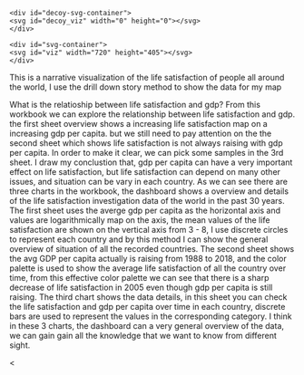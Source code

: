 
<html>
<script src="https://d3js.org/d3.v4.min.js"></script>
<script src="https://cdnjs.cloudflare.com/ajax/libs/jquery/3.2.0/jquery.min.js"></script>
<head></head>

<body>

    <div id="decoy-svg-container">
    <svg id="decoy_viz" width="0" height="0"></svg>
    </div>

    <div id="svg-container">
    <svg id="viz" width="720" height="405"></svg>
    </div>


<title>Life Satisfaction Research of all Countries</title>
<p>This is a narrative visualization of the life satisfaction of people all around the world, I use the drill down story method to show the data for my map</p>
<p>What is the relatioship between life satisfaction and gdp?
From this workbook we can explore the relationship between life satisfaction and gdp. the first sheet overview shows a increasing life satisfaction map on a increasing gdp per capita. but we still need to pay attention on the the second sheet which shows life satisfaction is not always raising with gdp per capita. In order to make it clear, we can pick some samples in the 3rd sheet. I draw my conclustion that, gdp per capita can have a very important effect on life satisfaction, but life satisfaction can depend on many other issues, and situation can be vary in each country.
As we can see there are three charts in the workbook, the dashboard shows a overview and details of the life satisfaction investigation data of the world in the past 30 years. 
The first sheet uses the averge gdp per capita as the horizontal axis and values are logarithmically map on the axis,  the mean values of the life satisfaction are shown on the vertical axis from 3 - 8, I use discrete circles to represent each country and by this method I can show the general overview of situation of all the recorded countries.
The second sheet shows the avg GDP per capita actually is raising from 1988 to 2018, and the color palette is used to show the average life satisfaction of all the country over time, from this effective color palette we can see that there is a sharp decrease of life satisfaction in 2005 even though gdp per capita is still raising.
The third chart shows the data details, in this sheet you can check the life satisfaction and gdp per capita over time in each country, discrete  bars are used to represent the values in the corresponding category.
I think in these 3 charts, the dashboard can a very general overview of the data, we can gain gain all the knowledge that we want to know from different sight.
</p><
<script>
var map_spec = 
{
  "$schema": "https://vega.github.io/schema/vega/v3.0.json",
  "width": 900,
  "height": 500,
  "autosize": "none",

  "signals": [
    { "name": "tx", "update": "width / 2" },
    { "name": "ty", "update": "height / 2" },
    {
      "name": "scale",
      "value": 150,
      "on": [{
        "events": {"type": "wheel", "consume": true},
        "update": "clamp(scale * pow(1.0005, -event.deltaY * pow(16, event.deltaMode)), 150, 3000)"
      }]
    },
    {
      "name": "angles",
      "value": [0, 0],
      "on": [{
        "events": "mousedown",
        "update": "[rotateX, centerY]"
      }]
    },
    {
      "name": "cloned",
      "value": null,
      "on": [{
        "events": "mousedown",
        "update": "copy('projection')"
      }]
    },
    {
      "name": "start",
      "value": null,
      "on": [{
        "events": "mousedown",
        "update": "invert(cloned, xy())"
      }]
    },
    {
      "name": "drag", "value": null,
      "on": [{
        "events": "[mousedown, window:mouseup] > window:mousemove",
        "update": "invert(cloned, xy())"
      }]
    },
    {
      "name": "delta", "value": null,
      "on": [{
        "events": {"signal": "drag"},
        "update": "[drag[0] - start[0], start[1] - drag[1]]"
      }]
    },
    {
      "name": "rotateX", "value": 0,
      "on": [{
        "events": {"signal": "delta"},
        "update": "angles[0] + delta[0]"
      }]
    },
    {
      "name": "centerY", "value": 0,
      "on": [{
        "events": {"signal": "delta"},
        "update": "clamp(angles[1] + delta[1], -60, 60)"
      }]
    }
  ],

  "projections": [
    {
      "name": "projection",
      "type": "mercator",
      "scale": {"signal": "scale"},
      "rotate": [{"signal": "rotateX"}, 0, 0],
      "center": [0, {"signal": "centerY"}],
      "translate": [{"signal": "tx"}, {"signal": "ty"}]
    }
  ],

  "data": [
    {
      "name": "world",
      "url": "data/world-110m.json",
      "format": {
        "type": "topojson",
        "feature": "countries"
      }
    },
    {
      "name": "graticule",
      "transform": [
        { "type": "graticule", "step": [15, 15] }
      ]
    }
  ],

  "marks": [
    {
      "type": "shape",
      "from": {"data": "graticule"},
      "encode": {
        "enter": {
          "strokeWidth": {"value": 1},
          "stroke": {"value": "#ddd"},
          "fill": {"value": null}
        }
      },
      "transform": [
        { "type": "geoshape", "projection": "projection" }
      ]
    },
    {
      "type": "shape",
      "from": {"data": "world"},
      "encode": {
        "enter": {
          "strokeWidth": {"value": 0.5},
          "stroke": {"value": "#bbb"},
          "fill": {"value": "#e5e8d3"}
        }
      },
      "transform": [
        { "type": "geoshape", "projection": "projection" }
      ]
    }
  ]
}
</script>

</body>
<!DOCTYPE html>
<meta charset="utf-8">
<style>

@import url(https://fonts.googleapis.com/css?family=Open+Sans+Condensed:300|Josefin+Slab|Arvo|Lato|Vollkorn|Abril+Fatface|Old+Standard+TT|Droid+Sans|Lobster|Inconsolata|Montserrat|Playfair+Display|Karla|Alegreya|Libre+Baskerville|Merriweather|Lora|Archivo+Narrow|Neuton|Signika|Questrial|Fjalla+One|Bitter|Varela+Round);

.background {
  fill: #eee;
  pointer-events: all;
}

.map-layer {
  fill: #fff;
  stroke: #aaa;
}

.effect-layer{
  pointer-events:none;
}

text{
  font-family: 'Helvetica Neue', Helvetica, Arial, sans-serif;
  font-weight: 300;
}

text.big-text{
  font-size: 30px;
  font-weight: 400;
}

.effect-layer text, text.dummy-text{
  font-size: 12px;
}

</style>
<body>

<svg></svg>

<script src="https://d3js.org/d3.v3.min.js"></script>
<script>

var width = 960,
    height = 500,
    centered;

// Define color scale
var color = d3.scale.linear()
  .domain([1, 20])
  .clamp(true)
  .range(['#fff', '#409A99']);

var projection = d3.geo.mercator()
  .scale(1500)
  // Center the Map in Colombia
  .center([-74, 4.5])
  .translate([width / 2, height / 2]);

var path = d3.geo.path()
  .projection(projection);

// Set svg width & height
var svg = d3.select('svg')
  .attr('width', width)
  .attr('height', height);

// Add background
svg.append('rect')
  .attr('class', 'background')
  .attr('width', width)
  .attr('height', height)
  .on('click', clicked);

var g = svg.append('g');

var effectLayer = g.append('g')
  .classed('effect-layer', true);

var mapLayer = g.append('g')
  .classed('map-layer', true);

var dummyText = g.append('text')
  .classed('dummy-text', true)
  .attr('x', 10)
  .attr('y', 30)
  .style('opacity', 0);

var bigText = g.append('text')
  .classed('big-text', true)
  .attr('x', 20)
  .attr('y', 45);

// Load map data
d3.json('colombia.geo.json', function(error, mapData) {
  var features = mapData.features;

  // Update color scale domain based on data
  color.domain([0, d3.max(features, nameLength)]);

  // Draw each province as a path
  mapLayer.selectAll('path')
      .data(features)
    .enter().append('path')
      .attr('d', path)
      .attr('vector-effect', 'non-scaling-stroke')
      .style('fill', fillFn)
      .on('mouseover', mouseover)
      .on('mouseout', mouseout)
      .on('click', clicked);
});

// Get province name
function nameFn(d){
  return d && d.properties ? d.properties.NOMBRE_DPT : null;
}

// Get province name length
function nameLength(d){
  var n = nameFn(d);
  return n ? n.length : 0;
}

// Get province color
function fillFn(d){
  return color(nameLength(d));
}

// When clicked, zoom in
function clicked(d) {
  var x, y, k;

  // Compute centroid of the selected path
  if (d && centered !== d) {
    var centroid = path.centroid(d);
    x = centroid[0];
    y = centroid[1];
    k = 4;
    centered = d;
  } else {
    x = width / 2;
    y = height / 2;
    k = 1;
    centered = null;
  }

  // Highlight the clicked province
  mapLayer.selectAll('path')
    .style('fill', function(d){return centered && d===centered ? '#D5708B' : fillFn(d);});

  // Zoom
  g.transition()
    .duration(750)
    .attr('transform', 'translate(' + width / 2 + ',' + height / 2 + ')scale(' + k + ')translate(' + -x + ',' + -y + ')');
}

function mouseover(d){
  // Highlight hovered province
  d3.select(this).style('fill', 'orange');

  // Draw effects
  textArt(nameFn(d));
}

function mouseout(d){
  // Reset province color
  mapLayer.selectAll('path')
    .style('fill', function(d){return centered && d===centered ? '#D5708B' : fillFn(d);});

  // Remove effect text
  effectLayer.selectAll('text').transition()
    .style('opacity', 0)
    .remove();

  // Clear province name
  bigText.text('');
}

// Gimmick
// Just me playing around.
// You won't need this for a regular map.

var BASE_FONT = "'Helvetica Neue', Helvetica, Arial, sans-serif";

var FONTS = [
  "Open Sans",
  "Josefin Slab",
  "Arvo",
  "Lato",
  "Vollkorn",
  "Abril Fatface",
  "Old StandardTT",
  "Droid+Sans",
  "Lobster",
  "Inconsolata",
  "Montserrat",
  "Playfair Display",
  "Karla",
  "Alegreya",
  "Libre Baskerville",
  "Merriweather",
  "Lora",
  "Archivo Narrow",
  "Neuton",
  "Signika",
  "Questrial",
  "Fjalla One",
  "Bitter",
  "Varela Round"
];

function textArt(text){
  // Use random font
  var fontIndex = Math.round(Math.random() * FONTS.length);
  var fontFamily = FONTS[fontIndex] + ', ' + BASE_FONT;

  bigText
    .style('font-family', fontFamily)
    .text(text);

  // Use dummy text to compute actual width of the text
  // getBBox() will return bounding box
  dummyText
    .style('font-family', fontFamily)
    .text(text);
  var bbox = dummyText.node().getBBox();

  var textWidth = bbox.width;
  var textHeight = bbox.height;
  var xGap = 3;
  var yGap = 1;

  // Generate the positions of the text in the background
  var xPtr = 0;
  var yPtr = 0;
  var positions = [];
  var rowCount = 0;
  while(yPtr < height){
    while(xPtr < width){
      var point = {
        text: text,
        index: positions.length,
        x: xPtr,
        y: yPtr
      };
      var dx = point.x - width/2 + textWidth/2;
      var dy = point.y - height/2;
      point.distance = dx*dx + dy*dy;

      positions.push(point);
      xPtr += textWidth + xGap;
    }
    rowCount++;
    xPtr = rowCount%2===0 ? 0 : -textWidth/2;
    xPtr += Math.random() * 10;
    yPtr += textHeight + yGap;
  }

  var selection = effectLayer.selectAll('text')
    .data(positions, function(d){return d.text+'/'+d.index;});

  // Clear old ones
  selection.exit().transition()
    .style('opacity', 0)
    .remove();

  // Create text but set opacity to 0
  selection.enter().append('text')
    .text(function(d){return d.text;})
    .attr('x', function(d){return d.x;})
    .attr('y', function(d){return d.y;})
    .style('font-family', fontFamily)
    .style('fill', '#777')
    .style('opacity', 0);

  selection
    .style('font-family', fontFamily)
    .attr('x', function(d){return d.x;})
    .attr('y', function(d){return d.y;});

  // Create transtion to increase opacity from 0 to 0.1-0.5
  // Add delay based on distance from the center of the <svg> and a bit more randomness.
  selection.transition()
    .delay(function(d){
      return d.distance * 0.01 + Math.random()*1000;
    })
    .style('opacity', function(d){
      return 0.1 + Math.random()*0.4;
    });
}

</script>